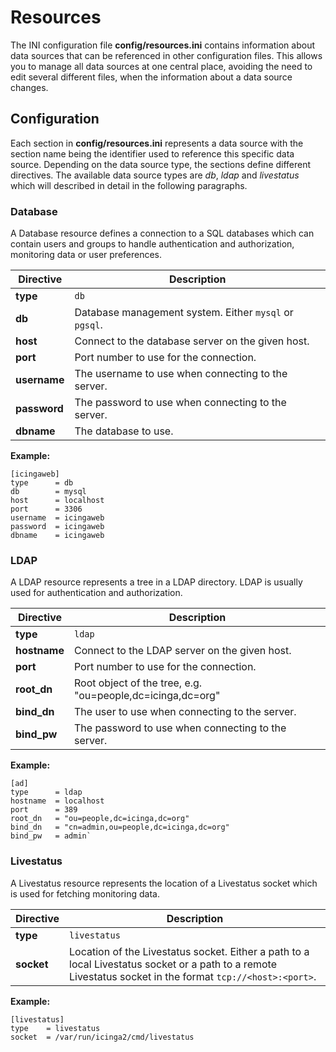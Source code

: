 # <a id="resources"></a> Resources

The INI configuration file **config/resources.ini** contains information about data sources that can be referenced in other
configuration files. This allows you to manage all data sources at one central place, avoiding the need to edit several
different files, when the information about a data source changes.

## <a id="resources-configuration"></a> Configuration

Each section in **config/resources.ini** represents a data source with the section name being the identifier used to
reference this specific data source. Depending on the data source type, the sections define different directives.
The available data source types are *db*, *ldap* and *livestatus* which will described in detail in the following
paragraphs.

### <a id="resources-configuration-database"></a> Database

A Database resource defines a connection to a SQL databases which can contain users and groups
to handle authentication and authorization, monitoring data or user preferences.

Directive       | Description
----------------|------------
**type**        | `db`
**db**          | Database management system. Either `mysql` or `pgsql`.
**host**        | Connect to the database server on the given host.
**port**        | Port number to use for the connection.
**username**    | The username to use when connecting to the server.
**password**    | The password to use when connecting to the server.
**dbname**      | The database to use.

**Example:**

```
[icingaweb]
type      = db
db        = mysql
host      = localhost
port      = 3306
username  = icingaweb
password  = icingaweb
dbname    = icingaweb
```

### <a id="resources-configuration-ldap"></a> LDAP

A LDAP resource represents a tree in a LDAP directory. LDAP is usually used for authentication and authorization.

Directive       | Description
----------------|------------
**type**        | `ldap`
**hostname**    | Connect to the LDAP server on the given host.
**port**        | Port number to use for the connection.
**root_dn**     | Root object of the tree, e.g. "ou=people,dc=icinga,dc=org"
**bind_dn**     | The user to use when connecting to the server.
**bind_pw**     | The password to use when connecting to the server.

**Example:**

````
[ad]
type      = ldap
hostname  = localhost
port      = 389
root_dn   = "ou=people,dc=icinga,dc=org"
bind_dn   = "cn=admin,ou=people,dc=icinga,dc=org"
bind_pw   = admin`
````

### <a id="resources-configuration-livestatus"></a> Livestatus

A Livestatus resource represents the location of a Livestatus socket which is used for fetching monitoring data.

Directive       | Description
----------------|------------
**type**        | `livestatus`
**socket**      | Location of the Livestatus socket. Either a path to a local Livestatus socket or a path to a remote Livestatus socket in the format `tcp://<host>:<port>`.

**Example:**

````
[livestatus]
type    = livestatus
socket  = /var/run/icinga2/cmd/livestatus
````
